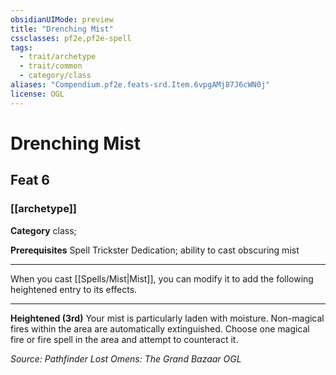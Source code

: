```yaml
---
obsidianUIMode: preview
title: "Drenching Mist"
cssclasses: pf2e,pf2e-spell
tags:
  - trait/archetype
  - trait/common
  - category/class
aliases: "Compendium.pf2e.feats-srd.Item.6vpgAMj87J6cWN0j"
license: OGL
---
```

# Drenching Mist
## Feat 6
### [[archetype]]

**Category** class; 



**Prerequisites** Spell Trickster Dedication; ability to cast obscuring mist
* * *
When you cast [[Spells/Mist|Mist]], you can modify it to add the following heightened entry to its effects.

* * *

**Heightened (3rd)** Your mist is particularly laden with moisture. Non-magical fires within the area are automatically extinguished. Choose one magical fire or fire spell in the area and attempt to counteract it.

*Source: Pathfinder Lost Omens: The Grand Bazaar*
*OGL*